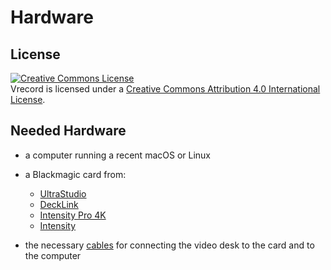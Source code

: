 # Hardware #

## License ###

<a rel="license" href="https://creativecommons.org/licenses/by/4.0/"><img alt="Creative Commons License" style="border-width:0" src="https://i.creativecommons.org/l/by/4.0/80x15.png" /></a><br />Vrecord is licensed under a <a rel="license" href="https://creativecommons.org/licenses/by/4.0/">Creative Commons Attribution 4.0 International License</a>.

## Needed Hardware ##

- a computer running a recent macOS or Linux
- a Blackmagic card from:

  - [UltraStudio](https://www.blackmagicdesign.com/products/ultrastudiothunderbolt)
  - [DeckLink](https://www.blackmagicdesign.com/products/decklink)
  - [Intensity Pro 4K](https://www.blackmagicdesign.com/products/intensitypro4k)
  - [Intensity](https://www.blackmagicdesign.com/products/intensity)

- the necessary [cables](https://github.com/amiaopensource/cable-bible) for connecting the video desk to the card and to the computer
